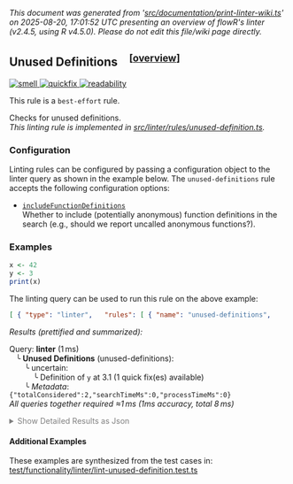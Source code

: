 _This document was generated from '[src/documentation/print-linter-wiki.ts](https://github.com/flowr-analysis/flowr/tree/main//src/documentation/print-linter-wiki.ts)' on 2025-08-20, 17:01:52 UTC presenting an overview of flowR's linter (v2.4.5, using R v4.5.0). Please do not edit this file/wiki page directly._
<h2 id="unused-definitions">Unused Definitions&emsp;<sup>[<a href="https://github.com/flowr-analysis/flowr/wiki/Linter">overview</a>]</sup></h2>

<span title="This rule is used to detect issues that do not directly affect the semantics of the code, but are still considered bad practice."><a href='#smell'>![smell](https://img.shields.io/badge/smell-yellow) </a></span> <span title="This rule may provide quickfixes to automatically fix the issues it detects."><a href='#quickfix'>![quickfix](https://img.shields.io/badge/quickfix-lightgray) </a></span> <span title="This rule is used to detect issues that are related to the readability of the code. For example, complex expressions, long lines, or inconsistent formatting."><a href='#readability'>![readability](https://img.shields.io/badge/readability-teal) </a></span>


This rule is a `best-effort` rule.
 
Checks for unused definitions.\
_This linting rule is implemented in <a href="https://github.com/flowr-analysis/flowr/tree/main//src/linter/rules/unused-definition.ts#L96">src/linter/rules/unused-definition.ts</a>._


### Configuration

Linting rules can be configured by passing a configuration object to the linter query as shown in the example below.
The `unused-definitions` rule accepts the following configuration options:

- <a href="https://github.com/flowr-analysis/flowr/tree/main//src/linter/rules/unused-definition.ts#L29"><code><span title="Whether to include (potentially anonymous) function definitions in the search (e.g., should we report uncalled anonymous functions?).">includeFunctionDefinitions</span></code></a>\
Whether to include (potentially anonymous) function definitions in the search (e.g., should we report uncalled anonymous functions?).

### Examples


```r
x <- 42
y <- 3
print(x)
```


The linting query can be used to run this rule on the above example:




```json
[ { "type": "linter",   "rules": [ { "name": "unused-definitions",     "config": {} } ] } ]
```






_Results (prettified and summarized):_

Query: **linter** (1 ms)\
&nbsp;&nbsp;&nbsp;╰ **Unused Definitions** (unused-definitions):\
&nbsp;&nbsp;&nbsp;&nbsp;&nbsp;&nbsp;&nbsp;╰ uncertain:\
&nbsp;&nbsp;&nbsp;&nbsp;&nbsp;&nbsp;&nbsp;&nbsp;&nbsp;&nbsp;&nbsp;╰ Definition of `y` at 3.1 (1 quick fix(es) available)\
&nbsp;&nbsp;&nbsp;&nbsp;&nbsp;&nbsp;&nbsp;╰ _Metadata_: <code>{"totalConsidered":2,"searchTimeMs":0,"processTimeMs":0}</code>\
_All queries together required ≈1 ms (1ms accuracy, total 8 ms)_

<details> <summary style="color:gray">Show Detailed Results as Json</summary>

The analysis required _7.5 ms_ (including parsing and normalization and the query) within the generation environment.	

In general, the JSON contains the Ids of the nodes in question as they are present in the normalized AST or the dataflow graph of flowR.
Please consult the [Interface](https://github.com/flowr-analysis/flowr/wiki/Interface) wiki page for more information on how to get those.




```json
{
  "linter": {
    "results": {
      "unused-definitions": {
        "results": [
          {
            "certainty": "uncertain",
            "variableName": "y",
            "range": [
              3,
              1,
              3,
              1
            ],
            "quickFix": [
              {
                "type": "remove",
                "range": [
                  3,
                  1,
                  3,
                  6
                ],
                "description": "Remove unused definition of `y`"
              }
            ]
          }
        ],
        ".meta": {
          "totalConsidered": 2,
          "searchTimeMs": 0,
          "processTimeMs": 0
        }
      }
    },
    ".meta": {
      "timing": 1
    }
  },
  ".meta": {
    "timing": 1
  }
}
```



</details>







	

#### Additional Examples
	
These examples are synthesized from the test cases in: [test/functionality/linter/lint-unused-definition.test.ts](https://github.com/flowr-analysis/flowr/tree/main//test/functionality/linter/lint-unused-definition.test.ts)